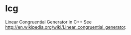 lcg
===

Linear Congruential Generator in C++
See http://en.wikipedia.org/wiki/Linear_congruential_generator.
